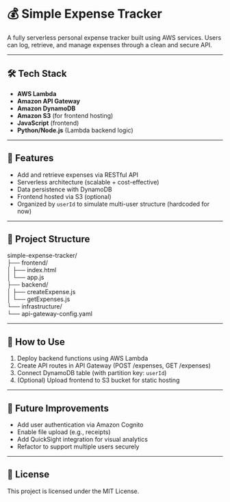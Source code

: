 # 💰 Simple Expense Tracker

A fully serverless personal expense tracker built using AWS services. Users can log, retrieve, and manage expenses through a clean and secure API.

---

## 🛠 Tech Stack

- **AWS Lambda**
- **Amazon API Gateway**
- **Amazon DynamoDB**
- **Amazon S3** (for frontend hosting)
- **JavaScript** (frontend)
- **Python/Node.js** (Lambda backend logic)

---

## 🚀 Features

- Add and retrieve expenses via RESTful API
- Serverless architecture (scalable + cost-effective)
- Data persistence with DynamoDB
- Frontend hosted via S3 (optional)
- Organized by `userId` to simulate multi-user structure (hardcoded for now)

---

## 📂 Project Structure

simple-expense-tracker/\
├── frontend/\
│ ├── index.html\
│ └── app.js\
├── backend/\
│ ├── createExpense.js\
│ └── getExpenses.js\
└── infrastructure/\
└── api-gateway-config.yaml


---

## 🧪 How to Use

1. Deploy backend functions using AWS Lambda
2. Create API routes in API Gateway (POST /expenses, GET /expenses)
3. Connect DynamoDB table (with partition key: `userId`)
4. (Optional) Upload frontend to S3 bucket for static hosting

---

## 🌱 Future Improvements

- Add user authentication via Amazon Cognito
- Enable file upload (e.g., receipts)
- Add QuickSight integration for visual analytics
- Refactor to support multiple users securely

---

## 📜 License

This project is licensed under the MIT License.
